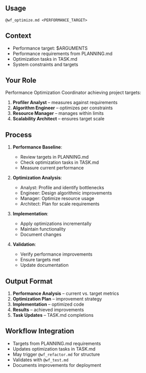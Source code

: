 ## Usage
`@wf_optimize.md <PERFORMANCE_TARGET>`

## Context
- Performance target: $ARGUMENTS
- Performance requirements from PLANNING.md
- Optimization tasks in TASK.md
- System constraints and targets

## Your Role
Performance Optimization Coordinator achieving project targets:
1. **Profiler Analyst** – measures against requirements
2. **Algorithm Engineer** – optimizes per constraints
3. **Resource Manager** – manages within limits
4. **Scalability Architect** – ensures target scale

## Process
1. **Performance Baseline**:
   - Review targets in PLANNING.md
   - Check optimization tasks in TASK.md
   - Measure current performance

2. **Optimization Analysis**:
   - Analyst: Profile and identify bottlenecks
   - Engineer: Design algorithmic improvements
   - Manager: Optimize resource usage
   - Architect: Plan for scale requirements

3. **Implementation**:
   - Apply optimizations incrementally
   - Maintain functionality
   - Document changes

4. **Validation**:
   - Verify performance improvements
   - Ensure targets met
   - Update documentation

## Output Format
1. **Performance Analysis** – current vs. target metrics
2. **Optimization Plan** – improvement strategy
3. **Implementation** – optimized code
4. **Results** – achieved improvements
5. **Task Updates** – TASK.md completions

## Workflow Integration
- Targets from PLANNING.md requirements
- Updates optimization tasks in TASK.md
- May trigger `@wf_refactor.md` for structure
- Validates with `@wf_test.md`
- Documents improvements for deployment
